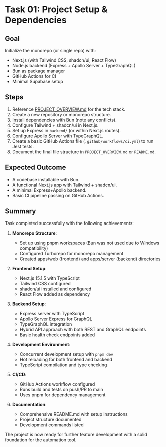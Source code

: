 # Task 01: Project Setup & Dependencies

## Goal
Initialize the monorepo (or single repo) with:
- Next.js (with Tailwind CSS, shadcn/ui, React Flow)
- Node.js backend (Express + Apollo Server + TypeGraphQL)
- Bun as package manager
- GitHub Actions for CI
- Minimal Supabase setup

## Steps
1. Reference [PROJECT_OVERVIEW.md](../PROJECT_OVERVIEW.md) for the tech stack.
2. Create a new repository or monorepo structure.
3. Install dependencies with Bun (note any conflicts).
4. Configure Tailwind + shadcn/ui in Next.js.
5. Set up Express in `backend/` (or within Next.js routes).
6. Configure Apollo Server with TypeGraphQL.
7. Create a basic GitHub Actions file (`.github/workflows/ci.yml`) to run Jest tests.
8. Document the final file structure in `PROJECT_OVERVIEW.md` or `README.md`.

## Expected Outcome
- A codebase installable with Bun.
- A functional Next.js app with Tailwind + shadcn/ui.
- A minimal Express+Apollo backend.
- Basic CI pipeline passing on GitHub Actions.

## Summary
Task completed successfully with the following achievements:

1. **Monorepo Structure**:
   - Set up using pnpm workspaces (Bun was not used due to Windows compatibility)
   - Configured Turborepo for monorepo management
   - Created apps/web (frontend) and apps/server (backend) directories

2. **Frontend Setup**:
   - Next.js 15.1.5 with TypeScript
   - Tailwind CSS configured
   - shadcn/ui installed and configured
   - React Flow added as dependency

3. **Backend Setup**:
   - Express server with TypeScript
   - Apollo Server Express for GraphQL
   - TypeGraphQL integration
   - Hybrid API approach with both REST and GraphQL endpoints
   - Basic health check endpoints added

4. **Development Environment**:
   - Concurrent development setup with `pnpm dev`
   - Hot reloading for both frontend and backend
   - TypeScript compilation and type checking

5. **CI/CD**:
   - GitHub Actions workflow configured
   - Runs build and tests on push/PR to main
   - Uses pnpm for dependency management

6. **Documentation**:
   - Comprehensive README.md with setup instructions
   - Project structure documented
   - Development commands listed

The project is now ready for further feature development with a solid foundation for the automation tool.
